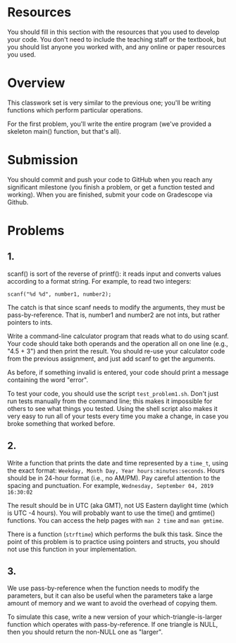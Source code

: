 # Resources
You should fill in this section with the resources that you used to develop your code.  You don't need to include the teaching staff or the textbook, but you should list anyone you worked with, and any online or paper resources you used.

# Overview
This classwork set is very similar to the previous one; you'll be writing functions which perform particular operations.

For the first problem, you'll write the entire program (we've provided a skeleton main() function, but that's all).

# Submission
You should commit and push your code to GitHub when you reach any significant milestone (you finish a problem, or get a function tested and working).
When you are finished, submit your code on Gradescope via Github.

# Problems
## 1.
scanf() is sort of the reverse of printf(): it reads input and converts values according to a format string.  For example, to read two integers:

    scanf("%d %d", number1, number2);

The catch is that since scanf needs to modify the arguments, they must be pass-by-reference.  That is, number1 and number2 are not ints, but rather pointers to ints.

Write a command-line calculator program that reads what to do using scanf.  Your code should take both operands and the operation all on one line (e.g., "4.5 + 3") and then print the result.  You should re-use your calculator code from the previous assignment, and just add scanf to get the arguments.

As before, if something invalid is entered, your code should print a message containing the word "error".


To test your code, you should use the script `test_problem1.sh`.  Don't just run tests manually from the command line; this makes it impossible for others to see what things you tested.  Using the shell script also makes it very easy to run all of your tests every time you make a change, in case you broke something that worked before.

## 2.
Write a function that prints the date and time represented by a `time_t`, using the exact format: `Weekday, Month Day, Year hours:minutes:seconds`.  Hours should be in 24-hour format (i.e., no AM/PM).  Pay careful attention to the spacing and punctuation.
For example, `Wednesday, September 04, 2019 16:30:02`

The result should be in UTC (aka GMT), not US Eastern daylight time (which is UTC -4 hours).
You will probably want to use the time() and gmtime() functions.  You can access the help pages with `man 2 time` and `man gmtime`.

There is a function (`strftime`) which performs the bulk this task.  Since the point of this problem is to practice using pointers and structs, you should not use this function in your implementation.

## 3.
We use pass-by-reference when the function needs to modify the parameters, but it can also be useful when the parameters take a large amount of memory and we want to avoid the overhead of copying them.

To simulate this case, write a new version of your which-triangle-is-larger function which operates with pass-by-reference.  If one triangle is NULL, then you should return the non-NULL one as "larger".

